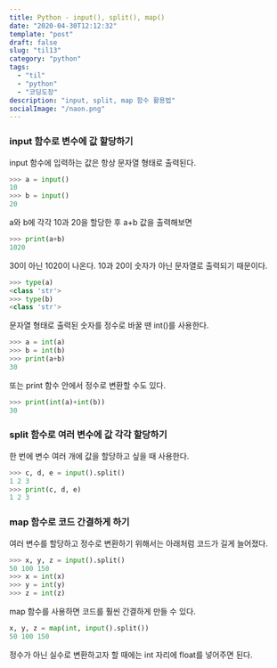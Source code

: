 ```yaml
---
title: Python - input(), split(), map()
date: "2020-04-30T12:12:32"
template: "post"
draft: false
slug: "til13"
category: "python"
tags:
  - "til"
  - "python"
  - "코딩도장"
description: "input, split, map 함수 활용법"
socialImage: "/naon.png"
---
```


### input 함수로 변수에 값 할당하기
input 함수에 입력하는 값은 항상 문자열 형태로 출력된다.

```python
>>> a = input()
10
>>> b = input()
20
```
a와 b에 각각 10과 20을 할당한 후 a+b 값을 출력해보면

```python
>>> print(a+b)
1020
```
30이 아닌 1020이 나온다. 10과 20이 숫자가 아닌 문자열로 출력되기 때문이다.

```python
>>> type(a)
<class 'str'>
>>> type(b)
<class 'str'>
```
문자열 형태로 출력된 숫자를 정수로 바꿀 땐 int()를 사용한다.

```python
>>> a = int(a)
>>> b = int(b)
>>> print(a+b)
30
```
또는 print 함수 안에서 정수로 변환할 수도 있다.

```python
>>> print(int(a)+int(b))
30
```


### split 함수로 여러 변수에 값 각각 할당하기
한 번에 변수 여러 개에 값을 할당하고 싶을 때 사용한다.
```python
>>> c, d, e = input().split()
1 2 3
>>> print(c, d, e)
1 2 3
```

### map 함수로 코드 간결하게 하기
여러 변수를 할당하고 정수로 변환하기 위해서는 아래처럼 코드가 길게 늘어졌다.
```python
>>> x, y, z = input().split()
50 100 150
>>> x = int(x)
>>> y = int(y)
>>> z = int(z)
```
map 함수를 사용하면 코드를 훨씬 간결하게 만들 수 있다.

```python
x, y, z = map(int, input().split())
50 100 150
```
정수가 아닌 실수로 변환하고자 할 때에는 int 자리에 float를 넣어주면 된다.